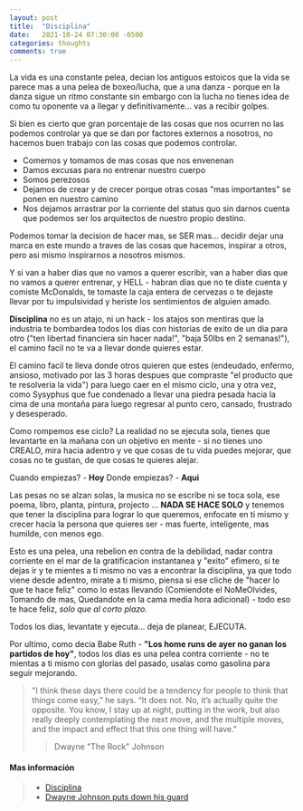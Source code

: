 ```yaml
---
layout: post
title:  "Disciplina"
date:   2021-10-24 07:30:00 -0500
categories: thoughts
comments: true
---
```


La vida es una constante pelea, decian los antiguos estoicos que la vida se parece mas a una pelea de boxeo/lucha, que a una danza - porque en la danza sigue un ritmo constante sin embargo con la lucha no tienes idea de como tu oponente va a llegar y definitivamente... vas a recibir golpes.

Si bien es cierto que gran porcentaje de las cosas que nos ocurren no las podemos controlar ya que se dan por factores externos a nosotros, no hacemos buen trabajo con las cosas que podemos controlar.

- Comemos y tomamos de mas cosas que nos envenenan
- Damos excusas para no entrenar nuestro cuerpo
- Somos perezosos
- Dejamos de crear y de crecer porque otras cosas "mas importantes" se ponen en nuestro camino
- Nos dejamos arrastrar por la corriente del status quo sin darnos cuenta que podemos ser los arquitectos de nuestro propio destino.

Podemos tomar la decision de hacer mas, se SER mas... decidir dejar una marca en este mundo a traves de las cosas que hacemos, inspirar a otros, pero asi mismo inspirarnos a nosotros mismos.

Y si van a haber dias que no vamos a querer escribir, van a haber dias que no vamos a querer entrenar, y HELL - habran dias que no te diste cuenta y comiste McDonalds, te tomaste la caja entera de cervezas o te dejaste llevar por tu impulsividad y heriste los sentimientos de alguien amado.

**Disciplina** no es un atajo, ni un hack - los atajos son mentiras que la industria te bombardea todos los dias con historias de exito de un dia para otro ("ten libertad financiera sin hacer nada!", "baja 50lbs en 2 semanas!"), el camino facil no te va a llevar donde quieres estar.

El camino facil te lleva donde otros quieren que estes (endeudado, enfermo, ansioso, motivado por las 3 horas despues que compraste "el producto que te resolveria la vida") para luego caer en el mismo ciclo, una y otra vez, como Sysyphus que fue condenado a llevar una piedra pesada hacia la cima de una montaña para luego regresar al punto cero, cansado, frustrado y desesperado.

Como rompemos ese ciclo? La realidad no se ejecuta sola, tienes que levantarte en la mañana con un objetivo en mente - si no tienes uno CREALO, mira hacia adentro y ve que cosas de tu vida puedes mejorar, que cosas no te gustan, de que cosas te quieres alejar.

Cuando empiezas? - **Hoy**
Donde empiezas? - **Aqui**

Las pesas no se alzan solas, la musica no se escribe ni se toca sola, ese poema, libro, planta, pintura, projecto ... **NADA SE HACE SOLO** y tenemos que tener la disciplina para lograr lo que queremos, enfocate en ti mismo y crecer hacia la persona que quieres ser - mas fuerte, inteligente, mas humilde, con menos ego.

Esto es una pelea, una rebelion en contra de la debilidad, nadar contra corriente en el mar de la gratificacion instantanea y "exito" efimero, si te dejas ir y te mientes a ti mismo no vas a encontrar la disciplina, ya que todo viene desde adentro, mirate a ti mismo, piensa si ese cliche de "hacer lo que te hace feliz" como lo estas llevando (Comiendote el NoMeOlvides, Tomando de mas, Quedandote en la cama media hora adicional) - todo eso te hace feliz, *solo que al corto plazo.*

Todos los dias, levantate y ejecuta... deja de planear, EJECUTA.

Por ultimo, como decia Babe Ruth - **"Los home runs de ayer no ganan los partidos de hoy"**, todos los dias es una pelea contra corriente - no te mientas a ti mismo con glorias del pasado, usalas como gasolina para seguir mejorando.

> "I think these days there could be a tendency for people to think that things come easy,” he says. “It does not. No, it’s actually quite the opposite. You know, I stay up at night, putting in the work, but also really deeply contemplating the next move, and the multiple moves, and the impact and effect that this one thing will have."
> > Dwayne "The Rock" Johnson


#### Mas información ####
> + [Disciplina](https://en.wikipedia.org/wiki/Discipline)
> + [Dwayne Johnson puts down his guard](https://www.vanityfair.com/hollywood/2021/10/dwayne-johnson-speaks-his-truth)
